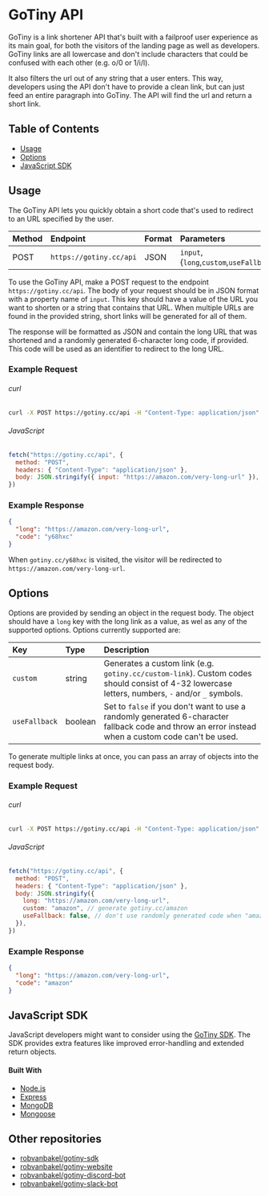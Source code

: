 # GoTiny API

GoTiny is a link shortener API that's built with a failproof user experience as its main goal, for both the visitors of the landing page as well as developers. GoTiny links are all lowercase and don't include characters that could be confused with each other (e.g. o/0 or 1/i/l).

It also filters the url out of any string that a user enters. This way, developers using the API don't have to provide a clean link, but can just feed an entire paragraph into GoTiny. The API will find the url and return a short link.

## Table of Contents

- [Usage](#usage)
- [Options](#options)
- [JavaScript SDK](#javascript-sdk)

## Usage

The GoTiny API lets you quickly obtain a short code that's used to redirect to an URL specified by the user.

| Method | Endpoint                | Format | Parameters                               |
| :----- | :---------------------- | :----- | :--------------------------------------- |
| POST   | `https://gotiny.cc/api` | JSON   | `input`, {`long`,`custom`,`useFallback`} |

To use the GoTiny API, make a POST request to the endpoint `https://gotiny.cc/api`. The body of your request should be in JSON format with a property name of `input`. This key should have a value of the URL you want to shorten or a string that contains that URL. When multiple URLs are found in the provided string, short links will be generated for all of them.

The response will be formatted as JSON and contain the long URL that was shortened and a randomly generated 6-character long code, if provided. This code will be used as an identifier to redirect to the long URL.

### Example Request

###### curl

```bash
curl -X POST https://gotiny.cc/api -H "Content-Type: application/json" -d '{ "input" : "https://amazon.com/very-long-url" }'
```

###### JavaScript

```javascript
fetch("https://gotiny.cc/api", {
  method: "POST",
  headers: { "Content-Type": "application/json" },
  body: JSON.stringify({ input: "https://amazon.com/very-long-url" }),
})
```

### Example Response

```json
{
  "long": "https://amazon.com/very-long-url",
  "code": "y68hxc"
}
```

When `gotiny.cc/y68hxc` is visited, the visitor will be redirected to `https://amazon.com/very-long-url`.

## Options

Options are provided by sending an object in the request body. The object should have a `long` key with the long link as a value, as wel as any of the supported options. Options currently supported are:

| Key           | Type    | Description                                                                                                                                         |
| :------------ | :------ | :-------------------------------------------------------------------------------------------------------------------------------------------------- |
| `custom`      | string  | Generates a custom link (e.g. `gotiny.cc/custom-link`). Custom codes should consist of 4-32 lowercase letters, numbers, `-` and/or `_` symbols.     |
| `useFallback` | boolean | Set to `false` if you don't want to use a randomly generated 6-character fallback code and throw an error instead when a custom code can't be used. |

To generate multiple links at once, you can pass an array of objects into the request body.

### Example Request

###### curl

```bash
curl -X POST https://gotiny.cc/api -H "Content-Type: application/json" -d '{ "long": "https://amazon.com/very-long-url", "custom": "amazon", "useFallback": false }'
```

###### JavaScript

```javascript
fetch("https://gotiny.cc/api", {
  method: "POST",
  headers: { "Content-Type": "application/json" },
  body: JSON.stringify({
    long: "https://amazon.com/very-long-url",
    custom: "amazon", // generate gotiny.cc/amazon
    useFallback: false, // don't use randomly generated code when "amazon" can't be used
  }),
})
```

### Example Response

```json
{
  "long": "https://amazon.com/very-long-url",
  "code": "amazon"
}
```

## JavaScript SDK

JavaScript developers might want to consider using the [GoTiny SDK](https://www.npmjs.com/package/gotiny). The SDK provides extra features like improved error-handling and extended return objects.

#### Built With

- [Node.js](https://nodejs.org)
- [Express](http://expressjs.com)
- [MongoDB](https://www.mongodb.com)
- [Mongoose](https://mongoosejs.com)

## Other repositories

- [robvanbakel/gotiny-sdk](https://github.com/robvanbakel/gotiny-sdk)
- [robvanbakel/gotiny-website](https://github.com/robvanbakel/gotiny-website)
- [robvanbakel/gotiny-discord-bot](https://github.com/robvanbakel/gotiny-discord-bot)
- [robvanbakel/gotiny-slack-bot](https://github.com/robvanbakel/gotiny-slack-bot)

